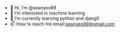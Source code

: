 - 👋 Hi, I’m @seanyeo89
- 👀 I’m interested in machine learning
- 🌱 I’m currently learning python and djang0
- 📫 How to reach me email:seanyeo89@gmail.com

<!---
seanyeo89/seanyeo89 is a ✨ special ✨ repository because its `README.md` (this file) appears on your GitHub profile.
You can click the Preview link to take a look at your changes.
--->
